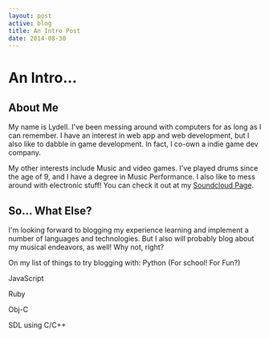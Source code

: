 ```yaml
---
layout: post
active: blog
title: An Intro Post
date: 2014-08-30
---
```



# An Intro...

## About Me

My name is Lydell. I've been messing around with computers for as long as I can remember. I have an interest in web app and web development, but I also like to dabble in game development. In fact, I co-own a indie game dev company.

My other interests include Music and video games. I've played drums since the age of 9, and I have a degree in Music Performance. I also like to mess around with electronic stuff! You can check it out at my <a href="https://soundcloud.com/llaverne">Soundcloud Page</a>.

## So... What Else?

I'm looking forward to blogging my experience learning and implement a number of languages and technologies. But I also will probably blog about my musical endeavors, as well! Why not, right?


On my list of things to try blogging with:
Python (For school! For Fun?)

JavaScript

Ruby

Obj-C

SDL using C/C++
